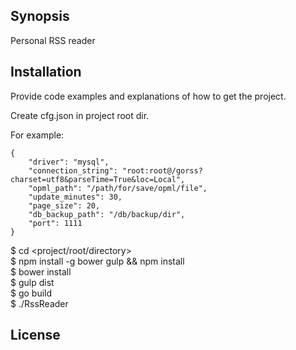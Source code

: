 ## Synopsis

Personal RSS reader

## Installation

Provide code examples and explanations of how to get the project.

Create cfg.json in project root dir.  

For example:

```
{  
    "driver": "mysql",  
    "connection_string": "root:root@/gorss?charset=utf8&parseTime=True&loc=Local",  
    "opml_path": "/path/for/save/opml/file",  
    "update_minutes": 30,  
    "page_size": 20,  
    "db_backup_path": "/db/backup/dir",  
    "port": 1111  
}
```

$ cd <project/root/directory>  
$ npm install -g bower gulp && npm install  
$ bower install  
$ gulp dist  
$ go build  
$ ./RssReader  

## License

